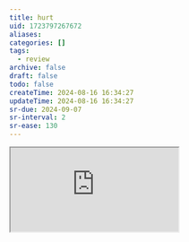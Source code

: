 ```yaml
---
title: hurt
uid: 1723797267672
aliases:
categories: []
tags:
  - review
archive: false
draft: false
todo: false
createTime: 2024-08-16 16:34:27
updateTime: 2024-08-16 16:34:27
sr-due: 2024-09-07
sr-interval: 2
sr-ease: 130
---
```


<iframe
  class="iframe_full"
  src="https://dict.youdao.com/result?word=hurt&lang=en"
>
</iframe>
